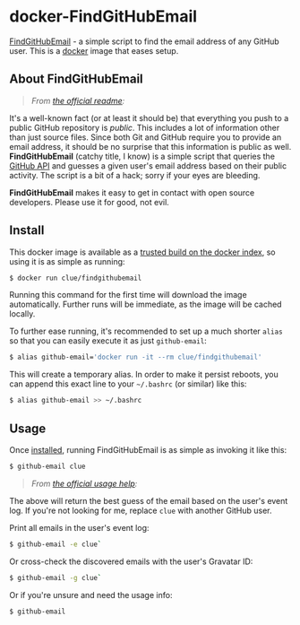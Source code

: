 # docker-FindGitHubEmail

[FindGitHubEmail](https://github.com/hodgesmr/FindGitHubEmail) - a simple script to find the email address of any GitHub user.
This is a [docker](https://www.docker.io) image that eases setup.

## About FindGitHubEmail

> *From [the official readme](https://github.com/hodgesmr/FindGitHubEmail#readme):*

It's a well-known fact (or at least it should be) that everything you push to a public GitHub repository is *public*.
This includes a lot of information other than just source files.
Since both Git and GitHub require you to provide an email address, it should be no surprise that this information is public as well.
**FindGitHubEmail** (catchy title, I know) is a simple script that queries the [GitHub API](http://developer.github.com/v3/)
and guesses a given user's email address based on their public activity.
The script is a bit of a hack; sorry if your eyes are bleeding.

**FindGitHubEmail** makes it easy to get in contact with open source developers. Please use it for good, not evil.

## Install

This docker image is available as a [trusted build on the docker index](https://index.docker.io/u/clue/findgithubemail/),
so using it is as simple as running:

```bash
$ docker run clue/findgithubemail
```

Running this command for the first time will download the image automatically.
Further runs will be immediate, as the image will be cached locally.

To further ease running, it's recommended to set up a much shorter `alias`
so that you can easily execute it as just `github-email`:

```bash
$ alias github-email='docker run -it --rm clue/findgithubemail'
```

This will create a temporary alias. In order to make it persist reboots,
you can append this exact line to your `~/.bashrc` (or similar) like this:

```bash
$ alias github-email >> ~/.bashrc
```

## Usage

Once [installed](#install), running FindGitHubEmail is as simple as invoking it like this:

```bash
$ github-email clue
```

> *From [the official usage help](https://github.com/hodgesmr/FindGitHubEmail#usage):*

The above will return the best guess of the email based on the user's event log.
If you're not looking for me, replace `clue` with another GitHub user.

Print all emails in the user's event log:

```bash
$ github-email -e clue`
```

Or cross-check the discovered emails with the user's Gravatar ID:

```bash
$ github-email -g clue`
```

Or if you're unsure and need the usage info:

```bash
$ github-email
```
